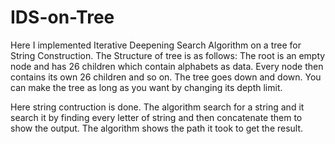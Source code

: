 # IDS-on-Tree
Here I implemented Iterative Deepening Search Algorithm on a tree for String Construction.
The Structure of tree is as follows:
The root is an empty node and has 26 children which contain alphabets as data.
Every node then contains its own 26 children and so on. The tree goes down and down.
You can make the tree as long as you want by changing its depth limit.

Here string contruction is done. The algorithm search for a string and it search it by finding every letter of string and then concatenate them to show the output.
The algorithm shows the path it took to get the result.
